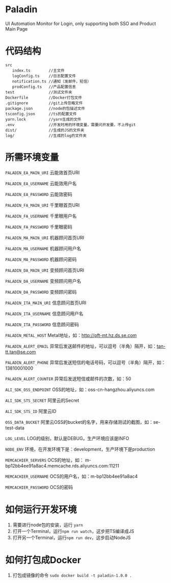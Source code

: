 # Paladin
UI Automation Monitor for Login, only supporting both SSO and Product Main Page

# 代码结构

```
src
   index.ts        //主文件
   logConfig.ts    //日志配置文件
   notification.ts //通知（发邮件，短信）
   prodConfig.ts   //产品配置信息
test               //测试文件夹
Dockerfile         //Docker打包文件
.gitignore         //git上传忽略文件  
package.json       //node的包描述文件
tsconfig.json      //ts的配置文件
yarn.lock          //yarn生成的文件
.env               //开发时用的环境变量，需要问开发要，不上传git
dist/              //生成的JS的文件夹
log/               //生成的log的文件夹
```

# 所需环境变量

```PALADIN_EA_MAIN_URI``` 云能效首页URI

```PALADIN_EA_USERNAME``` 云能效用户名

```PALADIN_EA_PASSWORD``` 云能效密码

```PALADIN_FA_MAIN_URI``` 千里眼首页URI

```PALADIN_FA_USERNAME``` 千里眼用户名

```PALADIN_FA_PASSWORD``` 千里眼密码

```PALADIN_MA_MAIN_URI``` 机器顾问首页URI

```PALADIN_MA_USERNAME``` 机器顾问用户名

```PALADIN_MA_PASSWORD``` 机器顾问密码

```PALADIN_DA_MAIN_URI``` 变频顾问首页URI

```PALADIN_DA_USERNAME``` 变频顾问用户名

```PALADIN_DA_PASSWORD``` 变频顾问密码

```PALADIN_ITA_MAIN_URI``` 信息顾问首页URI

```PALADIN_ITA_USERNAME``` 信息顾问用户名

```PALADIN_ITA_PASSWORD``` 信息顾问密码

```PALADIN_METAL_HOST``` Metal地址，如：http://pft-mt.hz.ds.se.com

```PALADIN_ALERT_EMAIL``` 异常后发送邮件的地址，可以逗号（半角）隔开，如：tan-tt.tan@se.com

```PALADIN_ALERT_PHONE``` 异常后发送短信的电话号码，可以逗号（半角）隔开，如：13810001000

```PALADIN_ALERT_COUNTER``` 异常后发送短信或邮件的次数，如：50

```ALI_SDK_OSS_ENDPOINT``` OSS的地址，如：oss-cn-hangzhou.aliyuncs.com

```ALI_SDK_STS_SECRET``` 阿里云的Secret

```ALI_SDK_STS_ID``` 阿里云ID

```OSS_DATA_BUCKET``` 阿里云OSS的bucket的名字，用来存储测试的截图，如：se-test-data

```LOG_LEVEL``` LOG的级别，默认是DEBUG，生产环境应该是INFO

```NODE_ENV``` 环境，在开发环境下是：development，生产环境下是production

```MEMCACHIER_SERVERS``` OCS的地址，如： m-bp12bb4ee91a8ac4.memcache.rds.aliyuncs.com:11211

```MEMCACHIER_USERNAME``` OCS的用户名，如：m-bp12bb4ee91a8ac4

```MEMCACHIER_PASSWORD``` OCS的密码


# 如何运行开发环境
1. 需要进行node包的安装，运行 ```yarn```
2. 打开一个Terminal，运行```npm run watch```，这步把TS编译成JS
3. 打开另一个Terminal，运行```npm run dev```，这步启动NodeJS


# 如何打包成Docker
1. 打包成镜像的命令
```sudo docker build -t paladin-1.0.0 .```

